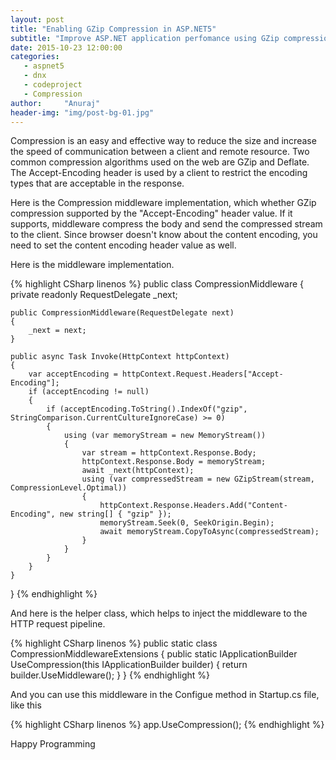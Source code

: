 ```yaml
---
layout: post
title: "Enabling GZip Compression in ASP.NET5"
subtitle: "Improve ASP.NET application perfomance using GZip compression middleware"
date: 2015-10-23 12:00:00
categories: 
   - aspnet5
   - dnx
   - codeproject
   - Compression
author:     "Anuraj"
header-img: "img/post-bg-01.jpg"
---
```

Compression is an easy and effective way to reduce the size and increase the speed of communication between a client and remote resource. Two common compression algorithms used on the web are GZip and Deflate. The Accept-Encoding header is used by a client to restrict the encoding types that are acceptable in the response.

Here is the Compression middleware implementation, which whether GZip compression supported by the "Accept-Encoding" header value. If it supports, middleware compress the body and send the compressed stream to the client. Since browser doesn't know about the content encoding, you need to set the content encoding header value as well. 

Here is the middleware implementation.

{% highlight CSharp linenos %}
public class CompressionMiddleware
{
    private readonly RequestDelegate _next;

    public CompressionMiddleware(RequestDelegate next)
    {
        _next = next;
    }

    public async Task Invoke(HttpContext httpContext)
    {
        var acceptEncoding = httpContext.Request.Headers["Accept-Encoding"];
        if (acceptEncoding != null)
        {
            if (acceptEncoding.ToString().IndexOf("gzip", StringComparison.CurrentCultureIgnoreCase) >= 0)
            {
                using (var memoryStream = new MemoryStream())
                {
                    var stream = httpContext.Response.Body;
                    httpContext.Response.Body = memoryStream;
                    await _next(httpContext);
                    using (var compressedStream = new GZipStream(stream, CompressionLevel.Optimal))
                    {
                        httpContext.Response.Headers.Add("Content-Encoding", new string[] { "gzip" });
                        memoryStream.Seek(0, SeekOrigin.Begin);
                        await memoryStream.CopyToAsync(compressedStream);
                    }
                }
            }
        }
    }
}
{% endhighlight %}

And here is the helper class, which helps to inject the middleware to the HTTP request pipeline.

{% highlight CSharp linenos %}
public static class CompressionMiddlewareExtensions
{
    public static IApplicationBuilder UseCompression(this IApplicationBuilder builder)
    {
        return builder.UseMiddleware<CompressionMiddleware>();
    }
}
{% endhighlight %}

And you can use this middleware in the Configue method in Startup.cs file, like this

{% highlight CSharp linenos %}
app.UseCompression();
{% endhighlight %}

Happy Programming 
